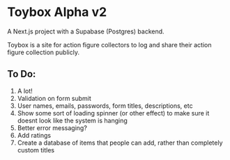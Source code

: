 # Toybox Alpha v2

A Next.js project with a Supabase (Postgres) backend.

Toybox is a site for action figure collectors to log and share their action figure collection publicly.

## To Do:
1. A lot!
2. Validation on form submit
  1. User names, emails, passwords, form titles, descriptions, etc
3. Show some sort of loading spinner (or other effect) to make sure it doesnt look like the system is hanging
4. Better error messaging?
5. Add ratings
6. Create a database of items that people can add, rather than completely custom titles